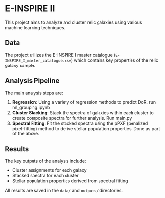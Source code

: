 # E-INSPIRE II

This project aims to analyze and cluster relic galaxies using various machine learning techniques.

## Data

The project utilizes the E-INSPIRE I master catalogue (`E-INSPIRE_I_master_catalogue.csv`) which contains key properties of the relic galaxy sample.

## Analysis Pipeline

The main analysis steps are:

1. **Regression**: Using a variety of regression methods to predict DoR. run ml_grouping.ipynb
2. **Cluster Stacking**: Stack the spectra of galaxies within each cluster to create composite spectra for further analysis. Run main.py.
3. **Spectral Fitting**: Fit the stacked spectra using the pPXF (penalized pixel-fitting) method to derive stellar population properties. Done as part of the above. 


## Results

The key outputs of the analysis include:

- Cluster assignments for each galaxy
- Stacked spectra for each cluster
- Stellar population properties derived from spectral fitting

All results are saved in the `data/` and `outputs/` directories.